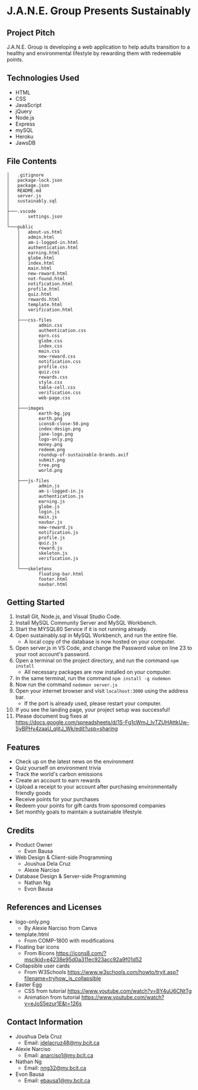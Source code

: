 # J.A.N.E. Group Presents Sustainably

## Project Pitch
J.A.N.E. Group is developing a web application to help adults transition to a healthy and environmental lifestyle by rewarding them with redeemable points.

## Technologies Used
* HTML
* CSS
* JavaScript
* jQuery
* Node.js
* Express
* mySQL
* Heroku
* JawsDB
	
## File Contents
```
│   .gitignore
│   package-lock.json
│   package.json
│   README.md
│   server.js
│   sustainably.sql
│
├───.vscode
│       settings.json
│
└───public
    │   about-us.html
    │   admin.html
    │   am-i-logged-in.html
    │   authentication.html
    │   earning.html
    │   globe.html
    │   index.html
    │   main.html
    │   new-reward.html
    │   not-found.html
    │   notification.html
    │   profile.html
    │   quiz.html
    │   rewards.html
    │   template.html
    │   verification.html
    │
    ├───css-files
    │       admin.css
    │       authentication.css
    │       earn.css
    │       globe.css
    │       index.css
    │       main.css
    │       new-reward.css
    │       notification.css
    │       profile.css
    │       quiz.css
    │       rewards.css
    │       style.css
    │       table-cell.css
    │       verification.css
    │       web-page.css
    │
    ├───images
    │       earth-bg.jpg
    │       earth.png
    │       icons8-close-50.png
    │       index-design.png
    │       jane-logo.png
    │       logo-only.png
    │       money.png
    │       redeem.png
    │       roundup-of-sustainable-brands.avif
    │       submit.png
    │       tree.png
    │       world.png
    │
    ├───js-files
    │       admin.js
    │       am-i-logged-in.js
    │       authentication.js
    │       earning.js
    │       globe.js
    │       login.js
    │       main.js
    │       navbar.js
    │       new-reward.js
    │       notification.js
    │       profile.js
    │       quiz.js
    │       reward.js
    │       skeleton.js
    │       verification.js
    │
    └───skeletons
            floating-bar.html
            footer.html
            navbar.html

```

## Getting Started
1. Install Git, Node.js, and Visual Studio Code.
2. Install MySQL Community Server and MySQL Workbench.
3. Start the MYSQL80 Service if it is not running already.
4. Open sustainably.sql in MySQL Workbench, and run the entire file.
    * A local copy of the database is now hosted on your computer.
5. Open server.js in VS Code, and change the Password value on line 23 to your root account's password.
6. Open a terminal on the project directory, and run the command `npm install`
    * All necessary packages are now installed on your computer.
7. In the same terminal, run the command `npm install -g nodemon`
8. Now run the command `nodemon server.js`
9. Open your internet browser and visit `localhost:3000` using the address bar.
    * If the port is already used, please restart your computer.
10. If you see the landing page, your project setup was successful!
11. Please document bug fixes at https://docs.google.com/spreadsheets/d/1S-Fg1cWmJ_IvTZUHAttkUw-SyBPHy4zaaU_qljtJ_Wk/edit?usp=sharing

## Features
* Check up on the latest news on the environment
* Quiz yourself on environment trivia
* Track the world's carbon emissions
* Create an account to earn rewards
* Upload a receipt to your account after purchasing environmentally friendly goods
* Receive points for your purchases
* Redeem your points for gift cards from sponsored companies
* Set monthly goals to maintain a sustainable lifestyle

## Credits
* Product Owner
    * Evon Bausa
* Web Design & Client-side Programming
    * Joushua Dela Cruz
    * Alexie Narciso
* Database Design & Server-side Programming
    * Nathan Ng
    * Evon Bausa

## References and Licenses
* logo-only.png
    * By Alexie Narciso from Canva
* template.html
    * From COMP-1800 with modifications
* Floating bar icons
    * From 8icons https://icons8.com/?msclkid=e4238e95d0a311ec923acc92a9f01d52
* Collapsible user cards
    * From W3Schools https://www.w3schools.com/howto/tryit.asp?filename=tryhow_js_collapsible
* Easter Egg
    * CSS from tutorial https://www.youtube.com/watch?v=BY4uU6CNtTg
    * Animation from tutorial https://www.youtube.com/watch?v=eJoS5ezur1E&t=126s

## Contact Information
* Joushua Dela Cruz
    * Email: jdelacruz48@my.bcit.ca
* Alexie Narciso
    * Email: anarciso1@my.bcit.ca
* Nathan Ng
    * Email: nng32@my.bcit.ca
* Evon Bausa
    * Email: ebausa1@my.bcit.ca